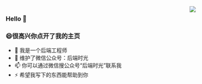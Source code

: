 <img align="right" src="https://github-readme-stats.vercel.app/api?username=backendTime-coder&show_icons=true&icon_color=CE1D2D&text_color=718096&bg_color=ffffff&hide_title=true" />


### Hello 👋

<!--
**backendTime-coder/backendTime-coder** is a ✨ _special_ ✨ repository because its `README.md` (this file) appears on your GitHub profile.

Here are some ideas to get you started:

- 🔭 I’m currently working on ...
- 🌱 I’m currently learning ...
- 👯 I’m looking to collaborate on ...
- 🤔 I’m looking for help with ...
- 💬 Ask me about ...
- 📫 How to reach me: ...
- 😄 Pronouns: ...
- ⚡ Fun fact: ...
-->
### 😄很高兴你点开了我的主页

- 🔭 我是一个后端工程师
- 👯 维护了微信公众号：后端时光
- 📫 你可以通过微信搜公众号“后端时光”联系我
- ⚡ 希望我写下的东西能帮助到你
